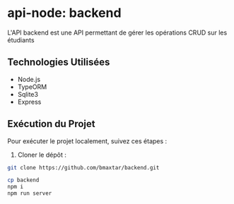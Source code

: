 ﻿# api-node: backend

L'API backend  est une API permettant de gérer les opérations CRUD sur les étudiants

## Technologies Utilisées

- Node.js
- TypeORM
- Sqlite3
- Express

## Exécution du Projet

Pour exécuter le projet localement, suivez ces étapes :

1. Cloner le dépôt :

```bash
git clone https://github.com/bmaxtar/backend.git

cp backend
npm i 
npm run server  
